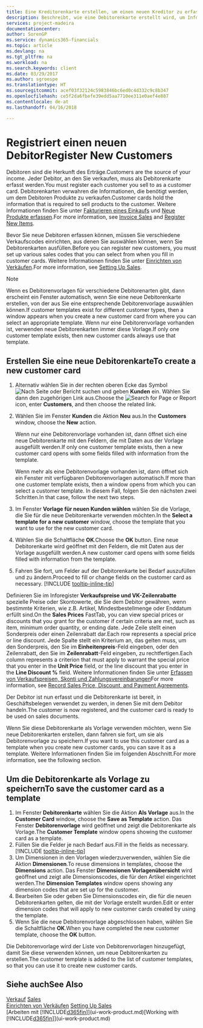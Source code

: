 ```yaml
---
title: Eine Kreditorenkarte erstellen, um einen neuen Kreditor zu erfassen | Microsoft Docs
description: Beschreibt, wie eine Debitorenkarte erstellt wird, um Informationen zu jedem neuen Debitor oder Clients zu erfassen, an die Sie verkaufen.
services: project-madeira
documentationcenter: 
author: SorenGP
ms.service: dynamics365-financials
ms.topic: article
ms.devlang: na
ms.tgt_pltfrm: na
ms.workload: na
ms.search.keywords: client
ms.date: 03/29/2017
ms.author: sgroespe
ms.translationtype: HT
ms.sourcegitcommit: acef03f32124c5983846bc6ed0c4d332c9c8b347
ms.openlocfilehash: ce5f2da6fbefe39edd5aa7710ee311e0aef4e887
ms.contentlocale: de-at
ms.lasthandoff: 04/16/2018

---
```

# <a name="register-new-customers"></a><span data-ttu-id="50381-103">Registriert einen neuen Debitor</span><span class="sxs-lookup"><span data-stu-id="50381-103">Register New Customers</span></span>
<span data-ttu-id="50381-104">Debitoren sind die Herkunft des Erträge.</span><span class="sxs-lookup"><span data-stu-id="50381-104">Customers are the source of your income.</span></span> <span data-ttu-id="50381-105">Jeder Debitor, an den Sie verkaufen, muss als Debitorenkarte erfasst werden.</span><span class="sxs-lookup"><span data-stu-id="50381-105">You must register each customer you sell to as a customer card.</span></span> <span data-ttu-id="50381-106">Debitorenkarten verwahren die Informationen, die benötigt werden, um dem Debitoren Produkte zu verkaufen.</span><span class="sxs-lookup"><span data-stu-id="50381-106">Customer cards hold the information that is required to sell products to the customer.</span></span> <span data-ttu-id="50381-107">Weitere Informationen finden Sie unter [Fakturieren eines Einkaufs](sales-how-invoice-sales.md) und [Neue Produkte erfassen](inventory-how-register-new-items.md).</span><span class="sxs-lookup"><span data-stu-id="50381-107">For more information, see [Invoice Sales](sales-how-invoice-sales.md) and [Register New Items](inventory-how-register-new-items.md).</span></span>  

<span data-ttu-id="50381-108">Bevor Sie neue Debitoren erfassen können, müssen Sie verschiedene Verkaufscodes einrichten, aus denen Sie auswählen können, wenn Sie Debitorenkarten ausfüllen.</span><span class="sxs-lookup"><span data-stu-id="50381-108">Before you can register new customers, you must set up various sales codes that you can select from when you fill in customer cards.</span></span> <span data-ttu-id="50381-109">Weitere Informationen finden Sie unter [Einrichten von Verkäufen](sales-setup-sales.md).</span><span class="sxs-lookup"><span data-stu-id="50381-109">For more information, see [Setting Up Sales](sales-setup-sales.md).</span></span>

> [!NOTE]  
>   <span data-ttu-id="50381-110">Wenn es Debitorenvorlagen für verschiedene Debitorenarten gibt, dann erscheint ein Fenster automatisch, wenn Sie eine neue Debitorenkarte erstellen, von der aus Sie eine entsprechende Debitorenvorlage auswählen können.</span><span class="sxs-lookup"><span data-stu-id="50381-110">If customer templates exist for different customer types, then a window appears when you create a new customer card from where you can select an appropriate template.</span></span> <span data-ttu-id="50381-111">Wenn nur eine Debitorenvorlage vorhanden ist, verwenden neue Debitorenkarten immer diese Vorlage.</span><span class="sxs-lookup"><span data-stu-id="50381-111">If only one customer template exists, then new customer cards always use that template.</span></span>

## <a name="to-create-a-new-customer-card"></a><span data-ttu-id="50381-112">Erstellen Sie eine neue Debitorenkarte</span><span class="sxs-lookup"><span data-stu-id="50381-112">To create a new customer card</span></span>
1. <span data-ttu-id="50381-113">Alternativ wählen Sie in der rechten oberen Ecke das Symbol ![Nach Seite oder Bericht suchen](media/ui-search/search_small.png "Nach Seite oder Bericht suchen") und geben **Kunden** ein. Wählen Sie dann den zugehörigen Link aus.</span><span class="sxs-lookup"><span data-stu-id="50381-113">Choose the ![Search for Page or Report](media/ui-search/search_small.png "Search for Page or Report icon") icon, enter **Customers**, and then choose the related link.</span></span>  
2. <span data-ttu-id="50381-114">Wählen Sie im Fenster **Kunden** die Aktion **Neu** aus.</span><span class="sxs-lookup"><span data-stu-id="50381-114">In the **Customers** window, choose the **New** action.</span></span>

    <span data-ttu-id="50381-115">Wenn nur eine Debitorenvorlage vorhanden ist, dann öffnet sich eine neue Debitorenkarte mit den Feldern, die mit Daten aus der Vorlage ausgefüllt werden.</span><span class="sxs-lookup"><span data-stu-id="50381-115">If only one customer template exists, then a new customer card opens with some fields filled with information from the template.</span></span>

    <span data-ttu-id="50381-116">Wenn mehr als eine Debitorenvorlage vorhanden ist, dann öffnet sich ein Fenster mit verfügbaren Debitorenvorlagen automatisch.</span><span class="sxs-lookup"><span data-stu-id="50381-116">If more than one customer template exists, then a window opens from which you can select a customer template.</span></span> <span data-ttu-id="50381-117">In diesem Fall, folgen Sie den nächsten zwei Schritten.</span><span class="sxs-lookup"><span data-stu-id="50381-117">In that case, follow the next two steps.</span></span>
3. <span data-ttu-id="50381-118">Im Fenster **Vorlage für neuen Kunden wählen** wählen Sie die Vorlage, die Sie für die neue Debitorenkarte verwenden möchten.</span><span class="sxs-lookup"><span data-stu-id="50381-118">In the **Select a template for a new customer** window, choose the template that you want to use for the new customer card.</span></span>
4. <span data-ttu-id="50381-119">Wählen Sie die Schaltfläche **OK**.</span><span class="sxs-lookup"><span data-stu-id="50381-119">Choose the **OK** button.</span></span> <span data-ttu-id="50381-120">Eine neue Debitorenkarte wird geöffnet mit den Feldern, die mit Daten aus der Vorlage ausgefüllt werden.</span><span class="sxs-lookup"><span data-stu-id="50381-120">A new customer card opens with some fields filled with information from the template.</span></span>  
5. <span data-ttu-id="50381-121">Fahren Sie fort, um Felder auf der Debitorenkarte bei Bedarf auszufüllen und zu ändern.</span><span class="sxs-lookup"><span data-stu-id="50381-121">Proceed to fill or change fields on the customer card as necessary.</span></span> [!INCLUDE [tooltip-inline-tip](includes/tooltip-inline-tip_md.md)]

<span data-ttu-id="50381-122">Definieren Sie im Inforegister **Verkaufspreise und VK-Zeilenrabatte** spezielle Preise oder Skontowerte, die Sie dem Debitor gewähren, wenn bestimmte Kriterien, wie z.B. Artikel, Mindestbestellmenge oder Enddatum erfüllt sind.</span><span class="sxs-lookup"><span data-stu-id="50381-122">On the **Sales Prices** FastTab, you can view special prices or discounts that you grant for the customer if certain criteria are met, such as item, minimum order quantity, or ending date.</span></span> <span data-ttu-id="50381-123">Jede Zeile stellt einen Sonderpreis oder einen Zeilenrabatt dar.</span><span class="sxs-lookup"><span data-stu-id="50381-123">Each row represents a special price or line discount.</span></span> <span data-ttu-id="50381-124">Jede Spalte stellt ein Kriterium an, das gelten muss, um den Sonderpreis, den Sie im **Einheitenpreis**-Feld eingeben, oder den Zeilenrabatt, den Sie im **Zeilenrabatt**-Feld eingeben, zu rechtfertigen.</span><span class="sxs-lookup"><span data-stu-id="50381-124">Each column represents a criterion that must apply to warrant the special price that you enter in the **Unit Price** field, or the line discount that you enter in the **Line Discount %** field.</span></span> <span data-ttu-id="50381-125">Weitere Informationen finden Sie unter [Erfassen von Verkaufspreisen, Skonti und Zahlungsvereinbarungen](sales-how-record-sales-price-discount-payment-agreements.md)</span><span class="sxs-lookup"><span data-stu-id="50381-125">For more information, see [Record Sales Price, Discount, and Payment Agreements](sales-how-record-sales-price-discount-payment-agreements.md).</span></span>

<span data-ttu-id="50381-126">Der Debitor ist nun erfasst und die Debitorenkarte ist bereit, in Geschäftsbelegen verwendet zu werden, in denen Sie mit dem Debitor handeln.</span><span class="sxs-lookup"><span data-stu-id="50381-126">The customer is now registered, and the customer card is ready to be used on sales documents.</span></span>

<span data-ttu-id="50381-127">Wenn Sie diese Debitorenkarte als Vorlage verwenden möchten, wenn Sie neue Debitorenkarten erstellen, dann fahren sie fort, um sie als Debitorenvorlage zu speichern.</span><span class="sxs-lookup"><span data-stu-id="50381-127">If you want to use this customer card as a template when you create new customer cards, you can save it as a template.</span></span> <span data-ttu-id="50381-128">Weitere Informationen finden Sie im folgenden Abschnitt.</span><span class="sxs-lookup"><span data-stu-id="50381-128">For more information, see the following section.</span></span>

## <a name="to-save-the-customer-card-as-a-template"></a><span data-ttu-id="50381-129">Um die Debitorenkarte als Vorlage zu speichern</span><span class="sxs-lookup"><span data-stu-id="50381-129">To save the customer card as a template</span></span>
1. <span data-ttu-id="50381-130">Im Fenster **Debitorenkarte** wählen Sie die Aktion **Als Vorlage** aus.</span><span class="sxs-lookup"><span data-stu-id="50381-130">In the **Customer Card** window, choose the **Save as Template** action.</span></span> <span data-ttu-id="50381-131">Das Fenster **Debitorenvorlage** wird geöffnet und zeigt die Debitorenkarte als Vorlage.</span><span class="sxs-lookup"><span data-stu-id="50381-131">The **Customer Template** window opens showing the customer card as a template.</span></span>
2. <span data-ttu-id="50381-132">Füllen Sie die Felder je nach Bedarf aus.</span><span class="sxs-lookup"><span data-stu-id="50381-132">Fill in the fields as necessary.</span></span> [!INCLUDE [tooltip-inline-tip](includes/tooltip-inline-tip_md.md)]
3. <span data-ttu-id="50381-133">Um Dimensionen in den Vorlagen wiederzuverwenden, wählen Sie die Aktion **Dimensionen**.</span><span class="sxs-lookup"><span data-stu-id="50381-133">To reuse dimensions in templates, choose the **Dimensions** action.</span></span> <span data-ttu-id="50381-134">Das Fenster **Dimensionen Vorlagenübersicht** wird geöffnet und zeigt alle Dimensionscodes, die für den Artikel eingerichtet werden.</span><span class="sxs-lookup"><span data-stu-id="50381-134">The **Dimension Templates** window opens showing any dimension codes that are set up for the customer.</span></span>
4. <span data-ttu-id="50381-135">Bearbeiten Sie oder geben Sie Dimensionscodes ein, die für die neuen Debitorenkarten gelten, die mit der Vorlage erstellt wurden.</span><span class="sxs-lookup"><span data-stu-id="50381-135">Edit or enter dimension codes that will apply to new customer cards created by using the template.</span></span>  
5. <span data-ttu-id="50381-136">Wenn Sie die neue Debitorenvorlage abgeschlossen haben, wählen Sie die Schaltfläche **OK**.</span><span class="sxs-lookup"><span data-stu-id="50381-136">When you have completed the new customer template, choose the **OK** button.</span></span>

<span data-ttu-id="50381-137">Die Debitorenvorlage wird der Liste von Debitorenvorlagen hinzugefügt, damit Sie diese verwenden können, um neue Debitorenkarten zu erstellen.</span><span class="sxs-lookup"><span data-stu-id="50381-137">The customer template is added to the list of customer templates, so that you can use it to create new customer cards.</span></span>

## <a name="see-also"></a><span data-ttu-id="50381-138">Siehe auch</span><span class="sxs-lookup"><span data-stu-id="50381-138">See Also</span></span>
<span data-ttu-id="50381-139">[Verkauf](sales-manage-sales.md)  </span><span class="sxs-lookup"><span data-stu-id="50381-139">[Sales](sales-manage-sales.md)  </span></span>  
<span data-ttu-id="50381-140">[Einrichten von Verkäufen](sales-setup-sales.md)  </span><span class="sxs-lookup"><span data-stu-id="50381-140">[Setting Up Sales](sales-setup-sales.md)  </span></span>  
<span data-ttu-id="50381-141">[Arbeiten mit [!INCLUDE[d365fin](includes/d365fin_md.md)]](ui-work-product.md)</span><span class="sxs-lookup"><span data-stu-id="50381-141">[Working with [!INCLUDE[d365fin](includes/d365fin_md.md)]](ui-work-product.md)</span></span>

